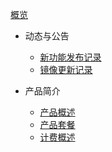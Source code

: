 [概览](/ulhost/README)

* 动态与公告
    * [新功能发布记录](/ulhost/notice/New_Feature)
    * [镜像更新记录](/ulhost/notice/mirror)

* 产品简介
    * [产品概述](/ulhost/introduction/Concept.md)
    * [产品套餐](/ulhost/introduction/product_type.md)
    * [计费概述](/ulhost/introduction/charge.md)

